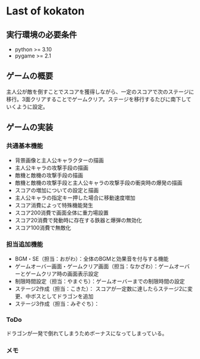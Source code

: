 # Last of kokaton

## 実行環境の必要条件
* python >= 3.10
* pygame >= 2.1

## ゲームの概要
主人公が敵を倒すことでスコアを獲得しながら、一定のスコアで次のステージに移行。3面クリアすることでゲームクリア。ステージを移行するたびに南下していくように設定。

## ゲームの実装
### 共通基本機能
* 背景画像と主人公キャラクターの描画
* 主人公キャラの攻撃手段の描画
* 敵機と敵機の攻撃手段の描画
* 敵機と敵機の攻撃手段と主人公キャラの攻撃手段の衝突時の爆発の描画
* スコアの増加についての設定と描画
* 主人公キャラの指定キー押した場合に移動速度増加
* スコア消費によって特殊機能発生
* スコア200消費で画面全体に重力場設置
* スコア20消費で発動時に存在する鉄器と爆弾の無効化
* スコア100消費で無敵化

### 担当追加機能
* BGM・SE（担当：おがわ）：全体のBGMと効果音を付与する機能
* ゲームオーバー画面・ゲームクリア画面（担当：なかざわ）：ゲームオーバーとゲームクリア時の画面表示設定
* 制限時間設定（担当：やまぐち）：ゲームオーバーまでの制限時間の設定
* ステージ2作成（担当：こきた）： スコアが一定数に達したらステージ2に変更、中ボスとしてドラゴンを追加
* ステージ3作成（担当：みぞぐち）：　

### ToDo
ドラゴンが一発で倒れてしまうためボーナスになってしまっている。
### メモ

